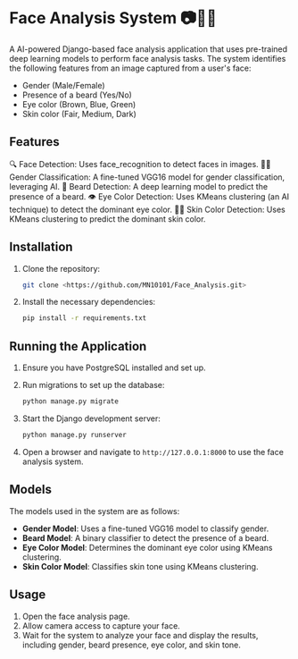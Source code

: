 
# Face Analysis System 📷🧑‍💻

A AI-powered Django-based face analysis application that uses pre-trained deep learning models to perform face analysis tasks. The system identifies the following features from an image captured from a user's face:

- Gender (Male/Female)
- Presence of a beard (Yes/No)
- Eye color (Brown, Blue, Green)
- Skin color (Fair, Medium, Dark)

## Features

🔍 Face Detection: Uses face_recognition to detect faces in images.
🧑‍🦳 Gender Classification: A fine-tuned VGG16 model for gender classification, leveraging AI.
🧔 Beard Detection: A deep learning model to predict the presence of a beard.
👁️ Eye Color Detection: Uses KMeans clustering (an AI technique) to detect the dominant eye color.
👩‍🦳 Skin Color Detection: Uses KMeans clustering to predict the dominant skin color.

## Installation

1. Clone the repository:
    ```bash
    git clone <https://github.com/MN10101/Face_Analysis.git>
    ```
2. Install the necessary dependencies:
    ```bash
    pip install -r requirements.txt
    ```

## Running the Application

1. Ensure you have PostgreSQL installed and set up.
2. Run migrations to set up the database:
    ```bash
    python manage.py migrate
    ```
3. Start the Django development server:
    ```bash
    python manage.py runserver
    ```

4. Open a browser and navigate to `http://127.0.0.1:8000` to use the face analysis system.

## Models

The models used in the system are as follows:

- **Gender Model**: Uses a fine-tuned VGG16 model to classify gender.
- **Beard Model**: A binary classifier to detect the presence of a beard.
- **Eye Color Model**: Determines the dominant eye color using KMeans clustering.
- **Skin Color Model**: Classifies skin tone using KMeans clustering.

## Usage

1. Open the face analysis page.
2. Allow camera access to capture your face.
3. Wait for the system to analyze your face and display the results, including gender, beard presence, eye color, and skin tone.

